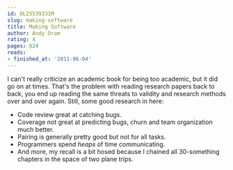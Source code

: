 ```yaml
---
id: OL25539331M
slug: making-software
title: Making Software
author: Andy Oram
rating: 4
pages: 624
reads:
- finished_at: '2011-06-04'
---
```

I can't really criticize an academic book for being too academic, but it did go on at times. That's the problem with reading research papers back to back, you end up reading the same threats to validity and research methods over and over again. Still, some good research in here:

- Code review great at catching bugs.
- Coverage not great at predicting bugs, churn and team organization much better.
- Pairing is generally pretty good but not for all tasks.
- Programmers spend *heaps* of time communicating.
- And more, my recall is a bit hosed because I chained all 30-something chapters in the space of two plane trips.
